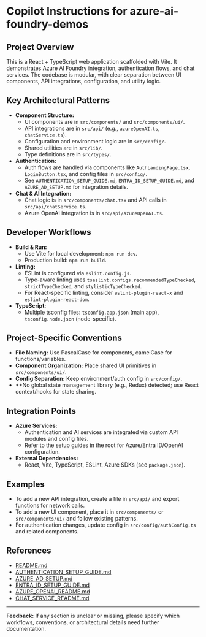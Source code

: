 # Copilot Instructions for azure-ai-foundry-demos

## Project Overview
This is a React + TypeScript web application scaffolded with Vite. It demonstrates Azure AI Foundry integration, authentication flows, and chat services. The codebase is modular, with clear separation between UI components, API integrations, configuration, and utility logic.

## Key Architectural Patterns
- **Component Structure:**
  - UI components are in `src/components/` and `src/components/ui/`.
  - API integrations are in `src/api/` (e.g., `azureOpenAI.ts`, `chatService.ts`).
  - Configuration and environment logic are in `src/config/`.
  - Shared utilities are in `src/lib/`.
  - Type definitions are in `src/types/`.
- **Authentication:**
  - Auth flows are handled via components like `AuthLandingPage.tsx`, `LoginButton.tsx`, and config files in `src/config/`.
  - See `AUTHENTICATION_SETUP_GUIDE.md`, `ENTRA_ID_SETUP_GUIDE.md`, and `AZURE_AD_SETUP.md` for integration details.
- **Chat & AI Integration:**
  - Chat logic is in `src/components/chat.tsx` and API calls in `src/api/chatService.ts`.
  - Azure OpenAI integration is in `src/api/azureOpenAI.ts`.

## Developer Workflows
- **Build & Run:**
  - Use Vite for local development: `npm run dev`.
  - Production build: `npm run build`.
- **Linting:**
  - ESLint is configured via `eslint.config.js`.
  - Type-aware linting uses `tseslint.configs.recommendedTypeChecked`, `strictTypeChecked`, and `stylisticTypeChecked`.
  - For React-specific linting, consider `eslint-plugin-react-x` and `eslint-plugin-react-dom`.
- **TypeScript:**
  - Multiple tsconfig files: `tsconfig.app.json` (main app), `tsconfig.node.json` (node-specific).

## Project-Specific Conventions
- **File Naming:** Use PascalCase for components, camelCase for functions/variables.
- **Component Organization:** Place shared UI primitives in `src/components/ui/`.
- **Config Separation:** Keep environment/auth config in `src/config/`.
- **No global state management library (e.g., Redux) detected; use React context/hooks for state sharing.

## Integration Points
- **Azure Services:**
  - Authentication and AI services are integrated via custom API modules and config files.
  - Refer to the setup guides in the root for Azure/Entra ID/OpenAI configuration.
- **External Dependencies:**
  - React, Vite, TypeScript, ESLint, Azure SDKs (see `package.json`).

## Examples
- To add a new API integration, create a file in `src/api/` and export functions for network calls.
- To add a new UI component, place it in `src/components/` or `src/components/ui/` and follow existing patterns.
- For authentication changes, update config in `src/config/authConfig.ts` and related components.

## References
- [README.md](../../README.md)
- [AUTHENTICATION_SETUP_GUIDE.md](../../AUTHENTICATION_SETUP_GUIDE.md)
- [AZURE_AD_SETUP.md](../../AZURE_AD_SETUP.md)
- [ENTRA_ID_SETUP_GUIDE.md](../../ENTRA_ID_SETUP_GUIDE.md)
- [AZURE_OPENAI_README.md](../../AZURE_OPENAI_README.md)
- [CHAT_SERVICE_README.md](../../CHAT_SERVICE_README.md)

---

**Feedback:** If any section is unclear or missing, please specify which workflows, conventions, or architectural details need further documentation.